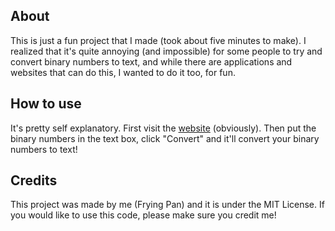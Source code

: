 ## About
This is just a fun project that I made (took about five minutes to make). I realized that it's quite annoying (and impossible) for some people to try and convert binary numbers to text, and while there are applications and websites that can do this, I wanted to do it too, for fun.

## How to use
It's pretty self explanatory. First visit the [website](https://binarytotext.fryingpan.codes) (obviously). Then put the binary numbers in the text box, click "Convert" and it'll convert your binary numbers to text!

## Credits
This project was made by me (Frying Pan) and it is under the MIT License. If you would like to use this code, please make sure you credit me!
